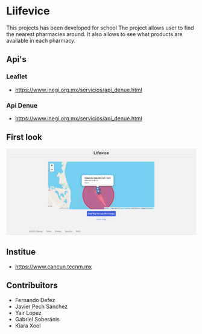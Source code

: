 # Liifevice
This projects has been developed for school
The project allows user to find the nearest pharmacies around. It also allows to see what products are available in each pharmacy. 

## Api's

### Leaflet
- https://www.inegi.org.mx/servicios/api_denue.html

### Api Denue
- https://www.inegi.org.mx/servicios/api_denue.html

## First look
![alt text](https://github.com/FernandoDefez/lifevice/blob/master/public/common/images/index.png)


## Institue
- https://www.cancun.tecnm.mx

## Contribuitors
- Fernando Defez
- Javier Pech Sánchez
- Yair López
- Gabriel Soberánis
- Kiara Xool
